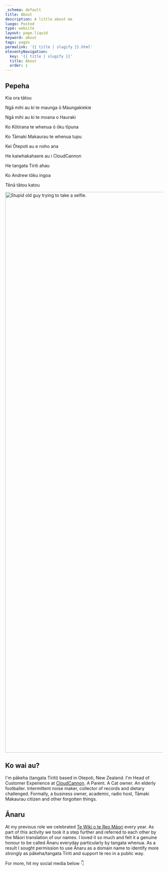 ```yaml
---
_schema: default
title: About
description: A little about me
luogo: Posted
type: website
layout: page.liquid
keyword: about
tags: pages
permalink: '{{ title | slugify }}.html'
eleventyNavigation:
  key: '{{ title | slugify }}'
  title: About
  order: 1
---
```

## Pepeha

Kia ora tātou

Ngā mihi au ki te maunga ō Maungakiekie

Ngā mihi au ki te moana o Hauraki

Ko Kōtirana te whenua ō ōku tīpuna

Ko Tāmaki Makaurau te whenua tupu

Kei Ōtepoti au e noho ana

He kaiwhakahaere au i CloudCannon

He tangata Tiriti ahau

Ko Andrew tōku ingoa

Tēnā tātou katou

 <img src="/img/me-sideon.PNG" alt="Stupid old guy trying to take a selfie." title="A recentish photo of me" height="1795" width="2346" />

## Ko wai au?

I'm pākeha (tangata Tiriti) based in Otepoti, New Zealand. I'm Head of Customer Experience at <a href="https://cloudcannon.com" target="_blank" rel="noopener">CloudCannon</a>. A Parent. A Cat owner. An elderly footballer. Intermittent noise maker, collector of records and dietary challenged. Formally, a business owner, academic, radio host, Tāmaki Makaurau citizen and other forgotten things.

## Ānaru

At my previous role we celebrated <a href="https://www.reomaori.co.nz/te-wiki-o-te-reo-maori-2022" target="_blank" rel="noopener">Te Wiki o te Reo Māori</a> every year. As part of this activity we took it a step further and referred to each other by the Māori translation of our names. I loved it so much and felt it a genuine honour to be called Ānaru everyday particularly by tangata whenua. As a result I sought permission to use Ānaru as a domain name to identify more strongly as pākeha/tangata Tiriti and support te reo in a public way.

For more, hit my social media below 👇